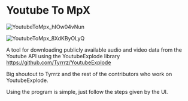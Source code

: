 # Youtube To MpX

![YoutubeToMpx_hIOw04vNun](https://user-images.githubusercontent.com/115612092/224431608-1fdbb125-dd32-44be-b82b-043959445fc3.png)

![YoutubeToMpx_8XdKByOLyQ](https://user-images.githubusercontent.com/115612092/224431623-8797f4aa-621f-49b5-b8b2-d3e6cf79fd4a.png)


 A tool for downloading publicly available audio and video data from the Youtube API using the YoutubeExplode library https://github.com/Tyrrrz/YoutubeExplode
 
 Big shoutout to Tyrrrz and the rest of the contributors who work on YoutubeExplode.
 
 Using the program is simple, just follow the steps given by the UI.

